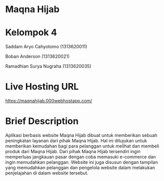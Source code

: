 # Maqna Hijab

# Kelompok 4
Saddam Aryo Cahyotomo (1313620011)

Boban Anderson (1313620021)

Ramadhian Surya Nugraha (1313620035)

# Live Hosting URL
https://maqnahijab.000webhostapp.com/

# Brief Description
Aplikasi berbasis website Maqna Hijab dibuat untuk memberikan sebuah peningkatan layanan dari pihak Maqna Hijab. Hal ini ditujukan untuk memberikan kemudahan bagi para pelanggan untuk melihat dan membeli produk dari Maqna Hijab. Dari pihak Maqna Hijab tersendiri ingin memperluas jangkauan pasar dengan coba memasuki e-commerce dan ingin memudahkan pelanggan. Website ini juga disusun dengan tampilan yang memudahkan pelanggan dan pengelola website dalam melakukan penjelajahan di dalam website tersebut.

